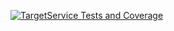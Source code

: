 [![TargetService Tests and Coverage](https://github.com/JamesAndrewKong/jordyjimduo1/actions/workflows/target-service.yml/badge.svg)](https://github.com/JamesAndrewKong/jordyjimduo1/actions/workflows/target-service.yml)
